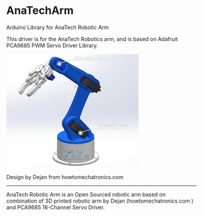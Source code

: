 # AnaTechArm
Arduino Library for AnaTech Robotic Arm

This driver is for the AnaTech Robotics arm, and is based on Adafruit PCA9685 PWM Servo Driver Library.

<a href="https://howtomechatronics.com/tutorials/arduino/diy-arduino-robot-arm-with-smartphone-control/"><img src="https://raw.githubusercontent.com/rajattarade/images/master/Arduino-Robot-Arm-3D-Model.jpg" height="300"/></a>

Design by Dejan from howtomechatronics.com



*******************************************************************************************************************************************

AnaTech Robotic Arm is an Open Sourced robotic arm based on combination of 3D printed robotic arm by Dejan (howtomechatronics.com
) and PCA9685 16-Channel Servo Driver.
